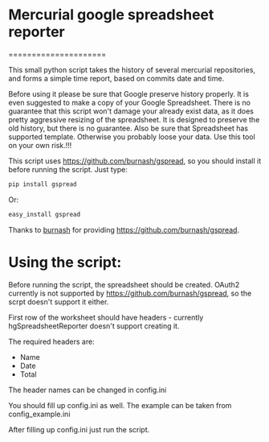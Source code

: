 # Mercurial google spreadsheet reporter
=====================

This small python script takes the history of several mercurial repositories, and forms a simple time report, 
based on commits date and time.

Before using it please be sure that Google preserve history properly. It is even suggested to make a
copy of your Google Spreadsheet. There is no guarantee that this script won't damage your already
exist data, as it does pretty aggressive resizing of the spreadsheet. It is designed to preserve
the old history, but there is no guarantee. Also be sure that Spreadsheet has supported template.
Otherwise you probably loose your data. Use this tool on your own risk.!!!

This script uses https://github.com/burnash/gspread, so you should install it before running the script. 
Just type:
```sh
pip install gspread
```

Or:

```sh
easy_install gspread
```
Thanks to [burnash](https://github.com/burnash) for providing https://github.com/burnash/gspread.

# Using the script:

Before running the script, the spreadsheet should be created. OAuth2 currently is not supported by https://github.com/burnash/gspread, so the scrpt doesn't support it either.

First row of the worksheet should have headers - currently hgSpreadsheetReporter doesn't support creating it.

The required headers are:
 - Name
 - Date
 - Total

The header names can be changed in config.ini

You should fill up config.ini as well. The example can be taken from config_example.ini

After filling up config.ini just run the script.
